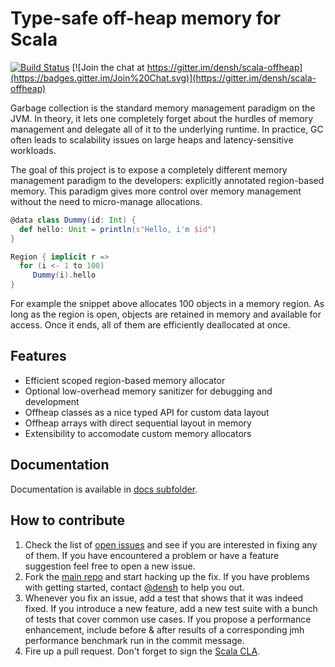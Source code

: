 # Type-safe off-heap memory for Scala

[![Build Status](https://travis-ci.org/densh/scala-offheap.svg)](https://travis-ci.org/densh/scala-offheap)
[![Join the chat at https://gitter.im/densh/scala-offheap](https://badges.gitter.im/Join%20Chat.svg)](https://gitter.im/densh/scala-offheap)


Garbage collection is the standard memory management paradigm on the JVM. In theory, it lets one
completely forget about the hurdles of memory management and delegate all of it to the underlying
runtime. In practice, GC often leads to scalability issues on large heaps and latency-sensitive
workloads.

The goal of this project is to expose a completely different memory management
paradigm to the developers: explicitly annotated region-based memory. This paradigm gives
more control over memory management without the need to micro-manage allocations.

```scala
@data class Dummy(id: Int) {
  def hello: Unit = println(s"Hello, i'm $id")
}

Region { implicit r =>
  for (i <- 1 to 100)
     Dummy(i).hello
}
```

For example the snippet above allocates 100 objects in a memory region.
As long as the region is open, objects are retained in memory and available for access.
Once it ends, all of them are efficiently deallocated at once.

## Features

* Efficient scoped region-based memory allocator
* Optional low-overhead memory sanitizer for debugging and development
* Offheap classes as a nice typed API for custom data layout
* Offheap arrays with direct sequential layout in memory
* Extensibility to accomodate custom memory allocators

## Documentation

Documentation is available in [docs subfolder](/docs/00_toc.md).

## How to contribute

1. Check the list of [open issues](https://github.com/densh/scala-offheap/issues) and see
   if you are interested in fixing any of them. If you have encountered a problem or have
   a feature suggestion feel free to open a new issue.
1. Fork the [main repo](https://github.com/densh/scala-offheap) and start hacking up
   the fix. If you have problems with getting started, contact
   [@densh](https://github.com/densh) to help you out.
1. Whenever you fix an issue, add a test that shows that it was indeed fixed. If you
   introduce a new feature, add a new test suite with a bunch of tests that cover common
   use cases. If you propose a performance enhancement, include before & after results of
   a corresponding jmh performance benchmark run in the commit message.
1. Fire up a pull request. Don't forget to sign the
   [Scala CLA](http://typesafe.com/contribute/cla/scala).
